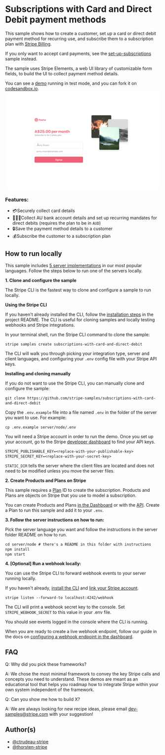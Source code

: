 # Subscriptions with Card and Direct Debit payment methods

This sample shows how to create a customer, set up a card or direct debit payment method for recurring use, and subscribe them to a subscription plan with
[Stripe Billing](https://stripe.com/billing).

If you only want to accept card payments, see the [set-up-subscriptions](https://github.com/stripe-samples/set-up-subscriptions) sample instead.

The sample uses Stripe Elements, a web UI library of customizable form fields, to build the UI to collect payment method details.

You can see a [demo](https://ndqqb.sse.codesandbox.io/) running in test mode, and you can fork it on [codesandbox.io](https://codesandbox.io/s/github/stripe-samples/subscriptions-with-card-and-direct-debit/tree/codesandbox).
<img src="billing-subscriptions-quickstart.gif" alt="Preview of recipe" align="center">

### Features:

- 💳Securely collect card details
- 🏦🇦🇺Collect AU bank account details and set up recurring mandates for direct debits (requires the plan to be in `AUD`)
- 🔒Save the payment method details to a customer
- 💰Subscribe the customer to a subscription plan

## How to run locally

This sample includes [5 server implementations](server/) in our most popular languages. Follow the steps below to run one of the servers locally.

**1. Clone and configure the sample**

The Stripe CLI is the fastest way to clone and configure a sample to run locally.

**Using the Stripe CLI**

If you haven't already installed the CLI, follow the [installation steps](https://github.com/stripe/stripe-cli#installation) in the project README. The CLI is useful for cloning samples and locally testing webhooks and Stripe integrations.

In your terminal shell, run the Stripe CLI command to clone the sample:

```
stripe samples create subscriptions-with-card-and-direct-debit
```

The CLI will walk you through picking your integration type, server and client languages, and configuring your `.env` config file with your Stripe API keys.

**Installing and cloning manually**

If you do not want to use the Stripe CLI, you can manually clone and configure the sample:

```
git clone https://github.com/stripe-samples/subscriptions-with-card-and-direct-debit
```

Copy the `.env.example` file into a file named `.env` in the folder of the server you want to use. For example:

```
cp .env.example server/node/.env
```

You will need a Stripe account in order to run the demo. Once you set up your account, go to the Stripe [developer dashboard](https://stripe.com/docs/development#api-keys) to find your API keys.

```
STRIPE_PUBLISHABLE_KEY=<replace-with-your-publishable-key>
STRIPE_SECRET_KEY=<replace-with-your-secret-key>
```

`STATIC_DIR` tells the server where the client files are located and does not need to be modified unless you move the server files.

**2. Create Products and Plans on Stripe**

This sample requires a [Plan](https://stripe.com/docs/api/plans/object) ID to create the subscription. Products and Plans are objects on Stripe that you use to model a subscription.

You can create Products and Plans [in the Dashboard](https://dashboard.stripe.com/products) or with the [API](https://stripe.com/docs/api/plans/create). Create a Plan to run this sample and add it to your `.env`.

**3. Follow the server instructions on how to run:**

Pick the server language you want and follow the instructions in the server folder README on how to run.

```
cd server/node # there's a README in this folder with instructions
npm install
npm start
```

**4. [Optional] Run a webhook locally:**

You can use the Stripe CLI to forward webhook events to your server running locally.

If you haven't already, [install the CLI](https://stripe.com/docs/stripe-cli) and [link your Stripe account](https://stripe.com/docs/stripe-cli#link-account).

```
stripe listen --forward-to localhost:4242/webhook
```

The CLI will print a webhook secret key to the console. Set `STRIPE_WEBHOOK_SECRET` to this value in your .env file.

You should see events logged in the console where the CLI is running.

When you are ready to create a live webhook endpoint, follow our guide in the docs on [configuring a webhook endpoint in the dashboard](https://stripe.com/docs/webhooks/setup#configure-webhook-settings).

## FAQ

Q: Why did you pick these frameworks?

A: We chose the most minimal framework to convey the key Stripe calls and concepts you need to understand. These demos are meant as an educational tool that helps you roadmap how to integrate Stripe within your own system independent of the framework.

Q: Can you show me how to build X?

A: We are always looking for new recipe ideas, please email dev-samples@stripe.com with your suggestion!

## Author(s)

- [@ctrudeau-stripe](https://twitter.com/trudeaucj)
- [@thorsten-stripe](https://twitter.com/thorwebdev)
